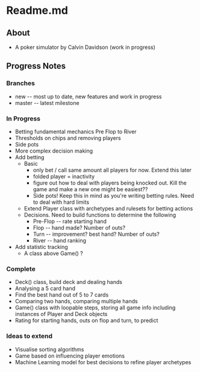 # Readme.md
## About
* A poker simulator by Calvin Davidson (work in progress)
## Progress Notes
### Branches
* new -- most up to date, new features and work in progress
* master -- latest milestone
### In Progress
* Betting fundamental mechanics Pre Flop to River
* Thresholds on chips and removing players
* Side pots
* More complex decision making
* Add betting
    * Basic
        * only bet / call same amount all players for now.  Extend this later
        * folded player  = inactivity
        * figure out how to deal with players being knocked out.  Kill the game and make a new one might be easiest??
        * Side pots!  Keep this in mind as you're writing betting rules.  Need to deal with hard limits
    * Extend Player class with archetypes and rulesets for betting actions
    * Decisions.  Need to build functions to determine the following
        * Pre-Flop -- rate starting hand
        * Flop -- hand made? Number of outs?
        * Turn -- improvement? best hand? Number of outs?
        * River -- hand ranking
* Add statistic tracking
    * A class above Game() ?

### Complete
* Deck() class, build deck and dealing hands
* Analysing a 5 card hand
* Find the best hand out of 5 to 7 cards
* Comparing two hands, comparing multiple hands
* Game() class with loopable steps, storing all game info including instances of Player and Deck objects
* Rating for starting hands, outs on flop and turn, to predict

### Ideas to extend
* Visualise sorting algorithms
* Game based on influencing player emotions
* Machine Learning model for best decisions to refine player archetypes
